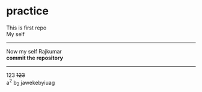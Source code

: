 # practice
This is first repo
<br>
My self 
<hr>
Now my self Rajkumar
<br>
<b> commit the repository</b>
<br>
<hr>
123
<del>123</del>
<br>
a<sup>2</sup>
b<sub>2</sub>
jawekebyiuag
